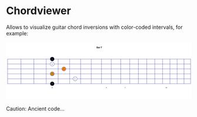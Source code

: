 # Chordviewer

Allows to visualize guitar chord inversions with color-coded intervals, for example:

![Demo](demo.gif?raw=true "Demo")

Caution: Ancient code...